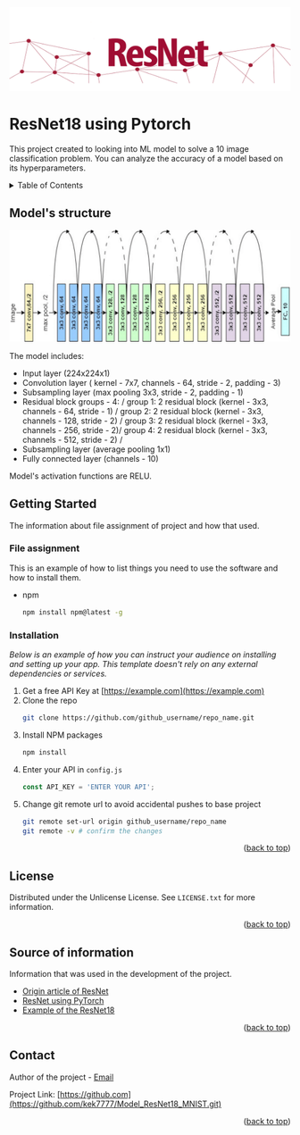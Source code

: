 <img src="objects\Resnet.gif" width="800" height="150">

<a id="readme-top"></a>

<!-- TITLE -->
#  **ResNet18 using Pytorch**

This project created to looking into ML model to solve a 10 image classification problem.
You can analyze the accuracy of a model based on its hyperparameters.

<!-- TABLE OF CONTENTS -->
<details>
  <summary> Table of Contents </summary>
  <ol>
    <li><a href="#Model's structure">Model's structure</a></li>
    <li>
          <a href="#getting-started">Getting Started</a>
          <ul>
            <li><a href="#file assignment">File assignment</a></li>
            <li><a href="#installation">Installation</a></li>
          </ul>
    </li>
    <li><a href="#license">License</a></li>
    <li><a href="#Source of information">Source of information</a></li>
    <li><a href="#contact">Contact</a></li>
  </ol>
</details>

<!-- MODEL's STRUCTURE -->
 ## Model's structure
 <img src="objects\arh_resnet18.png" width="800" height="200">

 The model includes:
 * Input layer (224x224x1)
 * Convolution layer ( kernel - 7x7, channels - 64, stride - 2, padding - 3)
 * Subsampling layer (max pooling 3x3, stride - 2, padding - 1)
 * Residual block groups - 4: /
 group 1:  2 residual block (kernel - 3x3, channels - 64, stride - 1) /
 group 2:  2 residual block (kernel - 3x3, channels - 128, stride - 2) /
 group 3:  2 residual block (kernel - 3x3, channels - 256, stride - 2)/
 group 4:  2 residual block (kernel - 3x3, channels - 512, stride - 2) /  
 * Subsampling layer (average pooling 1x1)
 * Fully connected layer (channels - 10)

 Model's activation functions are RELU. 


 
<!-- GETTING STARTED -->
## Getting Started

The information about file assignment of project and how that used.

### File assignment

This is an example of how to list things you need to use the software and how to install them.
* npm
  ```sh
  npm install npm@latest -g
  ```

### Installation

_Below is an example of how you can instruct your audience on installing and setting up your app. This template doesn't rely on any external dependencies or services._

1. Get a free API Key at [https://example.com](https://example.com)
2. Clone the repo
   ```sh
   git clone https://github.com/github_username/repo_name.git
   ```
3. Install NPM packages
   ```sh
   npm install
   ```
4. Enter your API in `config.js`
   ```js
   const API_KEY = 'ENTER YOUR API';
   ```
5. Change git remote url to avoid accidental pushes to base project
   ```sh
   git remote set-url origin github_username/repo_name
   git remote -v # confirm the changes
   ```
 <p align="right">(<a href="#readme-top">back to top</a>)</p>


 <!-- LICENSE -->
 ## License
 
 Distributed under the Unlicense License. See `LICENSE.txt` for more information.
 
 <p align="right">(<a href="#readme-top">back to top</a>)</p>
 
 <!-- Source of information -->
 ## Source of information
 
 Information that was used in the development of the project.
 
 * [Origin article of ResNet](https://arxiv.org/abs/1512.03385)
 * [ResNet using PyTorch](https://pytorch.org/hub/pytorch_vision_resnet/)
 * [Example of the ResNet18](https://www.kaggle.com/code/ivankunyankin/resnet18-from-scratch-using-pytorch)
 
 <p align="right">(<a href="#readme-top">back to top</a>)</p>

  <!-- CONTACT -->
 ## Contact
 
 Author of the project - [Email](https://kek777771.gmail.com)
 
 Project Link: [https://github.com](https://github.com/kek7777/Model_ResNet18_MNIST.git)
 
 <p align="right">(<a href="#readme-top">back to top</a>)</p>
 
 
